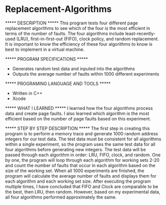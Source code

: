 # Replacement-Algorithms

***** DESCRIPTION *****
This program tests four different page replacement algorithms to see which of the four is the most 
efficient in terms of the number of faults. The four algorithms include least-recently-used (LRU), 
first-in-first-out (FIFO), clock policy, and random replacement. It is important to know the efficiency 
of these four algorithms to know is best to implement in a virtual machine.

***** PROGRAM SPECIFICATIONS *****
- Generates random test data and inputed into the algorithms
- Outputs the average number of faults within 1000 different experiments

***** PROGRAMING LANGUAGE AND TOOLS *****
- Written in C++
- Xcode

***** WHAT I LEARNED *****
I learned how the four algorithms process data and create page faults. I also learned which algorithm
is the most efficient based on the number of page faults based on this experiment.

***** STEP BY STEP DESCRIPTION *****
The first step in creating this program is to perform a memory trace and generate 1000 random address 
integers for our test data. The test data must be consistent for all algorithms within a single experiment, 
so the program uses the same test data for all four algorithms before generating new integers. The test data 
will be passed through each algorithm in order: LRU, FIFO, clock, and random. One by one, the program will 
loop through each algorithm for working sets 2-20 and count the number of faults that occur in each algorithm 
based on the size of the working set. When all 1000 experiments are finished, the program will calculate the 
average number of faults and displays them for each algorithm and each working set size. After executing the 
program multiple times, I have concluded that FIFO and Clock are comparable to be the best, then LRU, then random. 
However, based on my experimental data, all four algorithms performed approximately the same.
